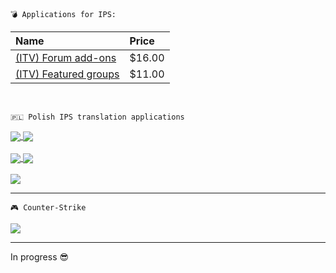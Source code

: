 	💣 Applications for IPS:

<div align="left">


| Name                                | Price          |
|:------                              |:----------------------|
| [(ITV) Forum add-ons](https://invisioncommunity.com/files/file/10113-itv-featured-groups/) | $16.00 |
| [(ITV) Featured groups](https://invisioncommunity.com/files/file/10113-itv-featured-groups/) | $11.00 |
</br>

</div>

	🇵🇱 Polish IPS translation applications
<a href="https://github.com/PawelCode/ips-lang-polish-donations">
  <img align="center" src="https://github-readme-stats.vercel.app/api/pin/?username=pawelcode&repo=ips-lang-polish-donations&theme=swift" />
</a>
<a href="https://github.com/PawelCode/ips-lang-polish-chatbox">
  <img align="center" src="https://github-readme-stats.vercel.app/api/pin/?username=pawelcode&repo=ips-lang-polish-chatbox&theme=swift" />
</a>
<br><br>
<a href="https://github.com/PawelCode/ips-lang-polish-autowelcome">
  <img align="center" src="https://github-readme-stats.vercel.app/api/pin/?username=pawelcode&repo=ips-lang-polish-autowelcome&theme=swift" />
</a>
<a href="https://github.com/aXenDeveloper/ips-lang-polish-chatbox-plus">
  <img align="center" src="https://github-readme-stats.vercel.app/api/pin/?username=pawelcode&repo=ips-lang-polish-chatbox-plus&theme=swift" />
</a>
<br><br>
<a href="https://github.com/PawelCode/ips-lang-polish-pc-forum-addons">
  <img align="center" src="https://github-readme-stats.vercel.app/api/pin/?username=pawelcode&repo=ips-lang-polish-pc-forum-addons&theme=swift" />
</a>

___

	🎮 Counter-Strike

<a href="https://github.com/PawelCode/BasePack">
  <img align="center" src="https://github-readme-stats.vercel.app/api/pin/?username=pawelcode&repo=BasePack&theme=swift" />
</a>

----
In progress 😎
